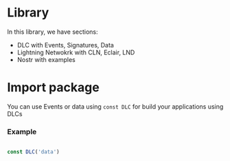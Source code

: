 # Library

In this library, we have sections:

- DLC with Events, Signatures, Data
- Lightning Netwokrk with CLN, Eclair, LND
- Nostr with examples

# Import package

You can use Events or data using `const DLC` for build your applications using DLCs

### Example

```javascript

const DLC('data')
